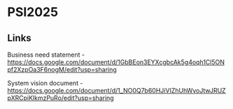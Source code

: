 # PSI2025

## Links

Business need statement - https://docs.google.com/document/d/1GbBEon3EYXcgbcAk5g4oqh1Cl5ONpf2XzpOa3F6nogM/edit?usp=sharing

System vision document - https://docs.google.com/document/d/1_NO0Q7b60HJiVIZhUhWvoJtwJRUZpXRCpiKlkmzPuRo/edit?usp=sharing
